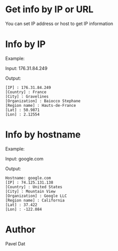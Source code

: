# Get info by IP or URL
You can set IP address or host to get IP information

# Info by IP
Example:

Input: 176.31.84.249

Output:
```
[IP] : 176.31.84.249
[Country] : France
[City] : Gravelines
[Organization] : Baiocco Stephane
[Region name] : Hauts-de-France
[Lat] : 50.9871
[Lon] : 2.12554
```

# Info by hostname
Example:

Input: google.com

Output:
```
Hostname: google.com
[IP] : 74.125.131.138
[Country] : United States
[City] : Mountain View
[Organization] : Google LLC
[Region name] : California
[Lat] : 37.422
[Lon] : -122.084
```

# Author
Pavel Dat
